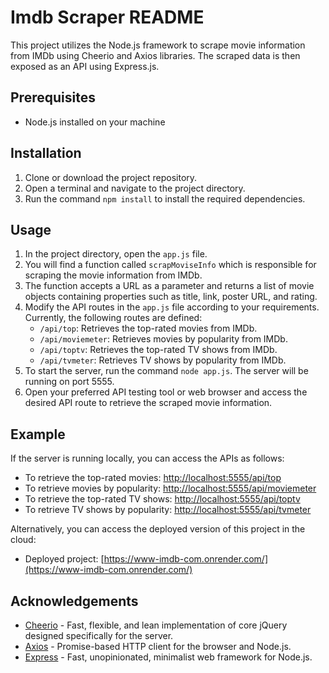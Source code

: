 # Imdb Scraper README

This project utilizes the Node.js framework to scrape movie information from IMDb using Cheerio and Axios libraries. The scraped data is then exposed as an API using Express.js.

## Prerequisites
- Node.js installed on your machine

## Installation
1. Clone or download the project repository.
2. Open a terminal and navigate to the project directory.
3. Run the command `npm install` to install the required dependencies.

## Usage
1. In the project directory, open the `app.js` file.
2. You will find a function called `scrapMoviseInfo` which is responsible for scraping the movie information from IMDb.
3. The function accepts a URL as a parameter and returns a list of movie objects containing properties such as title, link, poster URL, and rating.
4. Modify the API routes in the `app.js` file according to your requirements. Currently, the following routes are defined:
   - `/api/top`: Retrieves the top-rated movies from IMDb.
   - `/api/moviemeter`: Retrieves movies by popularity from IMDb.
   - `/api/toptv`: Retrieves the top-rated TV shows from IMDb.
   - `/api/tvmeter`: Retrieves TV shows by popularity from IMDb.
5. To start the server, run the command `node app.js`. The server will be running on port 5555.
6. Open your preferred API testing tool or web browser and access the desired API route to retrieve the scraped movie information.

## Example
If the server is running locally, you can access the APIs as follows:

- To retrieve the top-rated movies: [http://localhost:5555/api/top](http://localhost:5555/api/top)
- To retrieve movies by popularity: [http://localhost:5555/api/moviemeter](http://localhost:5555/api/moviemeter)
- To retrieve the top-rated TV shows: [http://localhost:5555/api/toptv](http://localhost:5555/api/toptv)
- To retrieve TV shows by popularity: [http://localhost:5555/api/tvmeter](http://localhost:5555/api/tvmeter)

Alternatively, you can access the deployed version of this project in the cloud:

- Deployed project: [https://www-imdb-com.onrender.com/](https://www-imdb-com.onrender.com/)

## Acknowledgements
- [Cheerio](https://cheerio.js.org/) - Fast, flexible, and lean implementation of core jQuery designed specifically for the server.
- [Axios](https://axios-http.com/) - Promise-based HTTP client for the browser and Node.js.
- [Express](https://expressjs.com/) - Fast, unopinionated, minimalist web framework for Node.js.